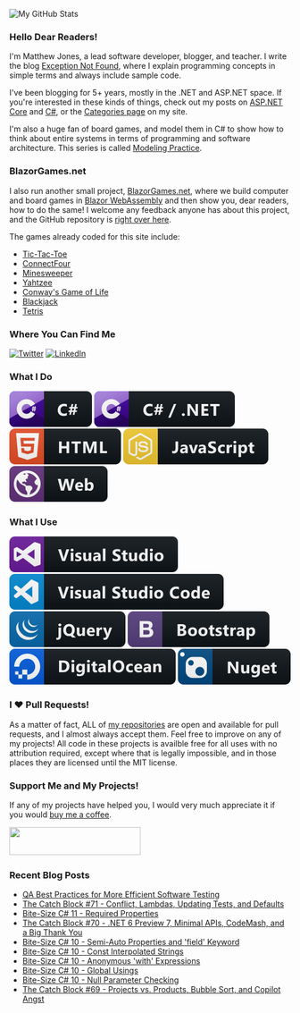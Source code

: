 ![My GitHub Stats](https://github-readme-stats.vercel.app/api?username=exceptionnotfound&count_private=true)

### Hello Dear Readers!

I'm Matthew Jones, a lead software developer, blogger, and teacher. I write the blog [Exception Not Found](https://exceptionnotfound.net/), where I explain programming concepts in simple terms and always include sample code.

I've been blogging for 5+ years, mostly in the .NET and ASP.NET space. If you're interested in these kinds of things, check out my posts on [ASP.NET Core](https://exceptionnotfound.net/tag/aspnetcore/) and [C#](https://exceptionnotfound.net/tag/csharp/), or the [Categories page](https://exceptionnotfound.net/tags/) on my site.

I'm also a huge fan of board games, and model them in C# to show how to think about entire systems in terms of programming and software architecture. This series is called [Modeling Practice](https://exceptionnotfound.net/tag/modelingpractice/).

### BlazorGames.net
I also run another small project, [BlazorGames.net](https://blazorgames.net/), where we build computer and board games in [Blazor WebAssembly](https://docs.microsoft.com/en-us/aspnet/core/blazor/?view=aspnetcore-3.1) and then show you, dear readers, how to do the same! I welcome any feedback anyone has about this project, and the GitHub repository is [right over here](https://github.com/exceptionnotfound/BlazorGames). 

The games already coded for this site include: 
* [Tic-Tac-Toe](https://blazorgames.net/tictactoe) 
* [ConnectFour](https://blazorgames.net/connectfour)
* [Minesweeper](https://blazorgames.net/minesweeper)
* [Yahtzee](https://blazorgames.net/yahtzee)
* [Conway's Game of Life](https://blazorgames.net/gameoflife)
* [Blackjack](http://blazorgames.net/blackjack)
* [Tetris](http://blazorgames.net/tetris)

### Where You Can Find Me
[![Twitter](https://raw.githubusercontent.com/MikeCodesDotNET/MikeCodesDotNET/a8abbf37441f3253f74ea255a47f289208d7568c/Resources/twitter.svg)](https://twitter.com/ExceptionNotFnd) [![LinkedIn](https://raw.githubusercontent.com/MikeCodesDotNET/MikeCodesDotNET/a8abbf37441f3253f74ea255a47f289208d7568c/Resources/linkedIn.svg)](https://www.linkedin.com/in/matthew-jones-b7879b155/)

### What I Do
![C#](https://github.com/MikeCodesDotNET/ColoredBadges/raw/master/svg/dev/languages/csharp.svg)
![C# and .NET](https://raw.githubusercontent.com/MikeCodesDotNET/ColoredBadges/master/svg/dev/languages/csharp_dotnet.svg)  ![HTML](https://raw.githubusercontent.com/MikeCodesDotNET/ColoredBadges/master/svg/dev/languages/html.svg) ![JavaScript](https://raw.githubusercontent.com/MikeCodesDotNET/ColoredBadges/master/svg/dev/languages/js.svg) ![Web Development](https://raw.githubusercontent.com/MikeCodesDotNET/ColoredBadges/master/svg/dev/misc/web.svg)
### What I Use
![Visual Studio](https://raw.githubusercontent.com/MikeCodesDotNET/ColoredBadges/master/svg/dev/tools/visualstudio.svg) ![Visual Studio Code](https://github.com/MikeCodesDotNET/ColoredBadges/raw/master/svg/dev/tools/visualstudio_code.svg) ![jQuery](https://raw.githubusercontent.com/MikeCodesDotNET/ColoredBadges/master/svg/dev/frameworks/jquery.svg) ![Bootstrap](https://github.com/MikeCodesDotNET/ColoredBadges/raw/master/svg/dev/frameworks/bootstrap.svg) ![DigitalOcean](https://raw.githubusercontent.com/MikeCodesDotNET/ColoredBadges/master/svg/dev/services/digitalocean.svg) ![NuGet](https://github.com/MikeCodesDotNET/ColoredBadges/raw/master/svg/dev/services/nuget.svg)

### I ♥ Pull Requests!
As a matter of fact, ALL of [my repositories](https://github.com/exceptionnotfound?tab=repositories) are open and available for pull requests, and I almost always accept them. Feel free to improve on any of my projects! All code in these projects is availble free for all uses with no attribution required, except where that is legally impossible, and in those places they are licensed until the MIT license.

### Support Me and My Projects!
If any of my projects have helped you, I would very much appreciate it if you would [buy me a coffee](https://www.buymeacoffee.com/exceptionnotfnd). 

<a href="https://www.buymeacoffee.com/exceptionnotfnd">
    <img width=235 height=50 src="https://img.buymeacoffee.com/button-api/?text=Buy me a coffee&emoji=☕&slug=exceptionnotfnd&button_colour=662a7a&font_colour=ffffff&font_family=Poppins&outline_colour=ffffff&coffee_colour=FFDD00">
</a>

### Recent Blog Posts
<!-- BLOGPOSTS:START -->
- [ QA Best Practices for More Efficient Software Testing ](https://exceptionnotfound.net/qa-best-practices-for-more-efficient-software-testing/)
- [ The Catch Block #71 - Conflict, Lambdas, Updating Tests, and Defaults ](https://exceptionnotfound.net/the-catch-block-71-conflict-lambdas-updating-tests-and-defaults/)
- [ Bite-Size C# 11 - Required Properties ](https://exceptionnotfound.net/bite-size-csharp-11-required-properties/)
- [ The Catch Block #70 - .NET 6 Preview 7, Minimal APIs, CodeMash, and a Big Thank You ](https://exceptionnotfound.net/the-catch-block-70-net-6-preview-7-minimal-apis-codemash-and-a-big-thank-you/)
- [ Bite-Size C# 10 - Semi-Auto Properties and &#x27;field&#x27; Keyword ](https://exceptionnotfound.net/bite-size-csharp-10-semi-auto-properties-using-field-keyword/)
- [ Bite-Size C# 10 - Const Interpolated Strings ](https://exceptionnotfound.net/bite-size-csharp-10-const-interpolated-strings/)
- [ Bite-Size C# 10 - Anonymous &#x27;with&#x27; Expressions ](https://exceptionnotfound.net/bite-size-csharp-10-anonymous-with-expressions/)
- [ Bite-Size C# 10 - Global Usings ](https://exceptionnotfound.net/bite-size-csharp-10-global-usings/)
- [ Bite-Size C# 10 - Null Parameter Checking ](https://exceptionnotfound.net/bite-size-csharp-10-null-parameter-checking/)
- [ The Catch Block #69 - Projects vs. Products, Bubble Sort, and Copilot Angst ](https://exceptionnotfound.net/the-catch-block-69-projects-vs-products-bubble-sort-and-copilot-angst/)
<!-- BLOGPOSTS:END -->
